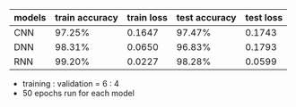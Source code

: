 | models | train accuracy | train loss | test accuracy | test loss |
|--------|----------------|------------|---------------|-----------|
| CNN    | 97.25%         | 0.1647     | 97.47%        | 0.1743    |
| DNN    | 98.31%         | 0.0650     | 96.83%        | 0.1793    |
| RNN    | 99.20%         | 0.0227     | 98.28%        | 0.0599    |

* training : validation = 6 : 4
* 50 epochs run for each model